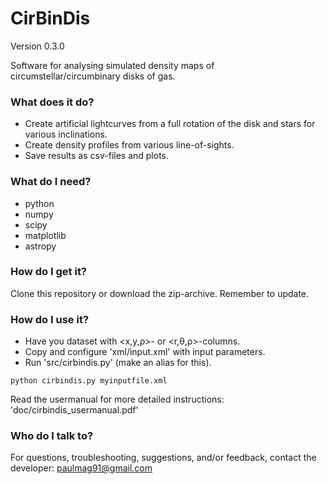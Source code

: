 # CirBinDis #

Version 0.3.0

Software for analysing simulated density maps of circumstellar/circumbinary disks of gas.

### What does it do? ###

* Create artificial lightcurves from a full rotation of the disk and stars for various inclinations.
* Create density profiles from various line-of-sights.
* Save results as csv-files and plots.

### What do I need? ###

* python
* numpy
* scipy
* matplotlib
* astropy

### How do I get it? ###

Clone this repository or download the zip-archive. Remember to update.

### How do I use it? ###

* Have you dataset with <x,y,ρ>- or <r,θ,ρ>-columns.
* Copy and configure 'xml/input.xml' with input parameters.
* Run 'src/cirbindis.py' (make an alias for this).
```
python cirbindis.py myinputfile.xml
```
Read the usermanual for more detailed instructions: 'doc/cirbindis_usermanual.pdf'

### Who do I talk to? ###

For questions, troubleshooting, suggestions, and/or feedback, contact the developer: paulmag91@gmail.com

